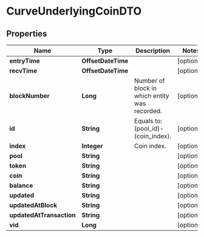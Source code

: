 

# CurveUnderlyingCoinDTO


## Properties

| Name | Type | Description | Notes |
|------------ | ------------- | ------------- | -------------|
|**entryTime** | **OffsetDateTime** |  |  [optional] |
|**recvTime** | **OffsetDateTime** |  |  [optional] |
|**blockNumber** | **Long** | Number of block in which entity was recorded. |  [optional] |
|**id** | **String** | Equals to: (pool_id)-(coin_index). |  [optional] |
|**index** | **Integer** | Coin index. |  [optional] |
|**pool** | **String** |  |  [optional] |
|**token** | **String** |  |  [optional] |
|**coin** | **String** |  |  [optional] |
|**balance** | **String** |  |  [optional] |
|**updated** | **String** |  |  [optional] |
|**updatedAtBlock** | **String** |  |  [optional] |
|**updatedAtTransaction** | **String** |  |  [optional] |
|**vid** | **Long** |  |  [optional] |



